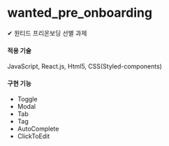 # wanted_pre_onboarding
✔︎ 원티드 프리온보딩 선별 과제

#### 적용 기술
JavaScript, React.js, Html5, CSS(Styled-components)

#### 구현 기능

- Toggle
- Modal
- Tab
- Tag
- AutoComplete
- ClickToEdit
<br>

